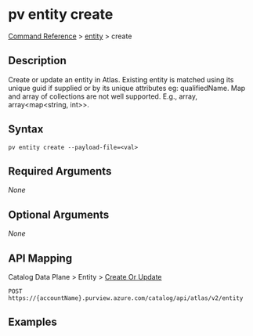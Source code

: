# pv entity create
[Command Reference](../../../README.md#command-reference) > [entity](./main.md) > create

## Description
Create or update an entity in Atlas. Existing entity is matched using its unique guid if supplied or by its unique attributes eg: qualifiedName. Map and array of collections are not well supported. E.g., array<array>, array<map<string, int>>.

## Syntax
```
pv entity create --payload-file=<val>
```

## Required Arguments
*None*

## Optional Arguments
*None*

## API Mapping
Catalog Data Plane > Entity > [Create Or Update](https://docs.microsoft.com/en-us/rest/api/purview/catalogdataplane/entity/create-or-update)
```
POST https://{accountName}.purview.azure.com/catalog/api/atlas/v2/entity
```

## Examples
```powershell

```